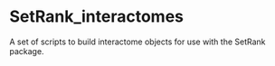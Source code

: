# SetRank_interactomes
A set of scripts to build interactome objects for use with the SetRank package. 
